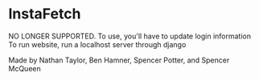 # InstaFetch
NO LONGER SUPPORTED. To use, you'll have to update login information  
To run website, run a localhost server through django

Made by Nathan Taylor, Ben Hamner, Spencer Potter, and Spencer McQueen